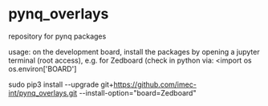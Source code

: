 # pynq_overlays
repository for pynq packages

usage: on the development board, install the packages by opening a jupyter terminal (root access), e.g. for Zedboard (check in python via:
<import os
os.environ['BOARD']
>

sudo pip3 install --upgrade git+https://github.com/imec-int/pynq_overlays.git --install-option="board=Zedboard"
